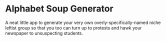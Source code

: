 # Alphabet Soup Generator

A neat little app to generate your very own overly-specifically-named niche leftist group so that you too can turn up to protests and hawk your newspaper to unsuspecting students. 
